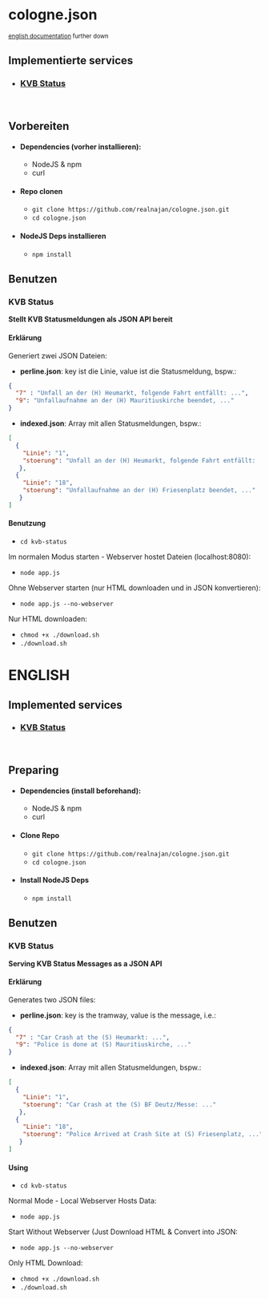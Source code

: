 # cologne.json
<sup>[english documentation](#english) further down</sup>
## Implementierte services
+ ### [KVB Status](#kvb-status-1)
<br>

## Vorbereiten
+ #### Dependencies (vorher installieren):
  + NodeJS & npm
  + curl

+ #### Repo clonen
  + `git clone https://github.com/realnajan/cologne.json.git`
  + `cd cologne.json`
+ #### NodeJS Deps installieren
  + `npm install`


## Benutzen

### KVB Status
<b>Stellt KVB Statusmeldungen als JSON API bereit</b>
#### Erklärung
Generiert zwei JSON Dateien:
+ <b>perline.json</b>: key ist die Linie, value ist die Statusmeldung, bspw.:<br>
```json
{
  "7" : "Unfall an der (H) Heumarkt, folgende Fahrt entfällt: ...",
  "9": "Unfallaufnahme an der (H) Mauritiuskirche beendet, ..."
}
 ```
+ <b>indexed.json</b>: Array mit allen Statusmeldungen, bspw.:<br>
```json
[
  {
    "Linie": "1",
    "stoerung": "Unfall an der (H) Heumarkt, folgende Fahrt entfällt: ..."
   },
  {
    "Linie": "18",
    "stoerung": "Unfallaufnahme an der (H) Friesenplatz beendet, ..."
   }
]
 ```
#### Benutzung
  + `cd kvb-status`<br>
  
  Im normalen Modus starten - Webserver hostet Dateien (localhost:8080):<br>
  + `node app.js`<br>
  
  Ohne Webserver starten (nur HTML downloaden und in JSON konvertieren):<br>
  + `node app.js --no-webserver`<br>
  
  Nur HTML downloaden:<br>
  + `chmod +x ./download.sh`
  + `./download.sh`


# ENGLISH
## Implemented services
+ ### [KVB Status](#kvb-status-1)
<br>

## Preparing
+ #### Dependencies (install beforehand):
  + NodeJS & npm
  + curl

+ #### Clone Repo
  + `git clone https://github.com/realnajan/cologne.json.git`
  + `cd cologne.json`
+ #### Install NodeJS Deps
  + `npm install`


## Benutzen

### KVB Status
<b>Serving KVB Status Messages as a JSON API</b>
#### Erklärung
Generates two JSON files:
+ <b>perline.json</b>: key is the tramway, value is the message, i.e.:<br>
```json
{
  "7" : "Car Crash at the (S) Heumarkt: ...",
  "9": "Police is done at (S) Mauritiuskirche, ..."
}
 ```
+ <b>indexed.json</b>: Array mit allen Statusmeldungen, bspw.:<br>
```json
[
  {
    "Linie": "1",
    "stoerung": "Car Crash at the (S) BF Deutz/Messe: ..."
   },
  {
    "Linie": "18",
    "stoerung": "Police Arrived at Crash Site at (S) Friesenplatz, ..."
   }
]
 ```
#### Using
  + `cd kvb-status`<br>
  
  Normal Mode - Local Webserver Hosts Data:<br>
  + `node app.js`<br>
  
  Start Without Webserver (Just Download HTML & Convert into JSON:<br>
  + `node app.js --no-webserver`<br>
  
  Only HTML Download:<br>
  + `chmod +x ./download.sh`
  + `./download.sh`

